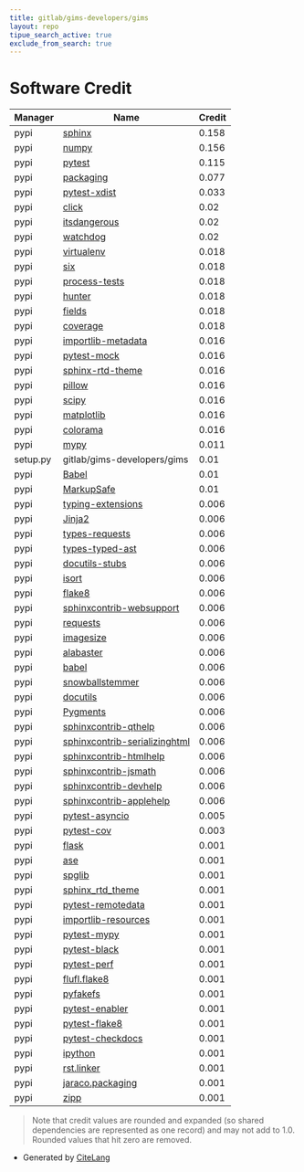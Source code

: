 ```yaml
---
title: gitlab/gims-developers/gims
layout: repo
tipue_search_active: true
exclude_from_search: true
---
```

# Software Credit

|Manager|Name|Credit|
|-------|----|------|
|pypi|[sphinx](https://www.sphinx-doc.org/)|0.158|
|pypi|[numpy](https://pypi.org/project/numpy)|0.156|
|pypi|[pytest](https://docs.pytest.org/en/latest/)|0.115|
|pypi|[packaging](https://pypi.org/project/packaging)|0.077|
|pypi|[pytest-xdist](https://pypi.org/project/pytest-xdist)|0.033|
|pypi|[click](https://palletsprojects.com/p/click/)|0.02|
|pypi|[itsdangerous](https://palletsprojects.com/p/itsdangerous/)|0.02|
|pypi|[watchdog](https://pypi.org/project/watchdog)|0.02|
|pypi|[virtualenv](https://pypi.org/project/virtualenv)|0.018|
|pypi|[six](https://pypi.org/project/six)|0.018|
|pypi|[process-tests](https://pypi.org/project/process-tests)|0.018|
|pypi|[hunter](https://pypi.org/project/hunter)|0.018|
|pypi|[fields](https://pypi.org/project/fields)|0.018|
|pypi|[coverage](https://pypi.org/project/coverage)|0.018|
|pypi|[importlib-metadata](https://github.com/python/importlib_metadata)|0.016|
|pypi|[pytest-mock](https://pypi.org/project/pytest-mock)|0.016|
|pypi|[sphinx-rtd-theme](https://pypi.org/project/sphinx-rtd-theme)|0.016|
|pypi|[pillow](https://pypi.org/project/pillow)|0.016|
|pypi|[scipy](https://pypi.org/project/scipy)|0.016|
|pypi|[matplotlib](https://pypi.org/project/matplotlib)|0.016|
|pypi|[colorama](https://pypi.org/project/colorama)|0.016|
|pypi|[mypy](https://pypi.org/project/mypy)|0.011|
|setup.py|gitlab/gims-developers/gims|0.01|
|pypi|[Babel](https://pypi.org/project/Babel)|0.01|
|pypi|[MarkupSafe](https://pypi.org/project/MarkupSafe)|0.01|
|pypi|[typing-extensions](https://pypi.org/project/typing-extensions)|0.006|
|pypi|[Jinja2](https://palletsprojects.com/p/jinja/)|0.006|
|pypi|[types-requests](https://pypi.org/project/types-requests)|0.006|
|pypi|[types-typed-ast](https://pypi.org/project/types-typed-ast)|0.006|
|pypi|[docutils-stubs](https://pypi.org/project/docutils-stubs)|0.006|
|pypi|[isort](https://pypi.org/project/isort)|0.006|
|pypi|[flake8](https://pypi.org/project/flake8)|0.006|
|pypi|[sphinxcontrib-websupport](https://pypi.org/project/sphinxcontrib-websupport)|0.006|
|pypi|[requests](https://pypi.org/project/requests)|0.006|
|pypi|[imagesize](https://pypi.org/project/imagesize)|0.006|
|pypi|[alabaster](https://pypi.org/project/alabaster)|0.006|
|pypi|[babel](https://pypi.org/project/babel)|0.006|
|pypi|[snowballstemmer](https://pypi.org/project/snowballstemmer)|0.006|
|pypi|[docutils](https://pypi.org/project/docutils)|0.006|
|pypi|[Pygments](https://pypi.org/project/Pygments)|0.006|
|pypi|[sphinxcontrib-qthelp](https://pypi.org/project/sphinxcontrib-qthelp)|0.006|
|pypi|[sphinxcontrib-serializinghtml](https://pypi.org/project/sphinxcontrib-serializinghtml)|0.006|
|pypi|[sphinxcontrib-htmlhelp](https://pypi.org/project/sphinxcontrib-htmlhelp)|0.006|
|pypi|[sphinxcontrib-jsmath](https://pypi.org/project/sphinxcontrib-jsmath)|0.006|
|pypi|[sphinxcontrib-devhelp](https://pypi.org/project/sphinxcontrib-devhelp)|0.006|
|pypi|[sphinxcontrib-applehelp](https://pypi.org/project/sphinxcontrib-applehelp)|0.006|
|pypi|[pytest-asyncio](https://pypi.org/project/pytest-asyncio)|0.005|
|pypi|[pytest-cov](https://github.com/pytest-dev/pytest-cov)|0.003|
|pypi|[flask](https://palletsprojects.com/p/flask)|0.001|
|pypi|[ase](https://wiki.fysik.dtu.dk/ase)|0.001|
|pypi|[spglib](http://spglib.github.io/spglib/)|0.001|
|pypi|[sphinx_rtd_theme](https://github.com/rtfd/sphinx_rtd_theme/)|0.001|
|pypi|[pytest-remotedata](https://github.com/astropy/pytest-remotedata)|0.001|
|pypi|[importlib-resources](https://pypi.org/project/importlib-resources)|0.001|
|pypi|[pytest-mypy](https://pypi.org/project/pytest-mypy)|0.001|
|pypi|[pytest-black](https://pypi.org/project/pytest-black)|0.001|
|pypi|[pytest-perf](https://pypi.org/project/pytest-perf)|0.001|
|pypi|[flufl.flake8](https://pypi.org/project/flufl.flake8)|0.001|
|pypi|[pyfakefs](https://pypi.org/project/pyfakefs)|0.001|
|pypi|[pytest-enabler](https://pypi.org/project/pytest-enabler)|0.001|
|pypi|[pytest-flake8](https://pypi.org/project/pytest-flake8)|0.001|
|pypi|[pytest-checkdocs](https://pypi.org/project/pytest-checkdocs)|0.001|
|pypi|[ipython](https://pypi.org/project/ipython)|0.001|
|pypi|[rst.linker](https://pypi.org/project/rst.linker)|0.001|
|pypi|[jaraco.packaging](https://pypi.org/project/jaraco.packaging)|0.001|
|pypi|[zipp](https://pypi.org/project/zipp)|0.001|


> Note that credit values are rounded and expanded (so shared dependencies are represented as one record) and may not add to 1.0. Rounded values that hit zero are removed.


- Generated by [CiteLang](https://github.com/vsoch/citelang)
